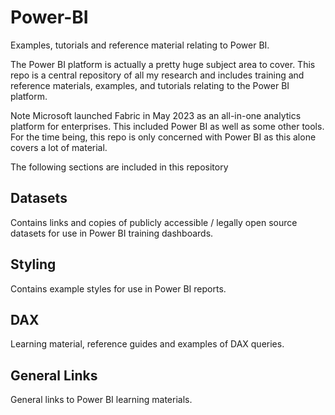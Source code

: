 # Power-BI
Examples, tutorials and reference material relating to Power BI.

The Power BI platform is actually a pretty huge subject area to cover. This repo is a central repository of all my research and includes training and reference materials, examples, and tutorials relating to the Power BI platform.

Note Microsoft launched Fabric in May 2023 as an all-in-one analytics platform for enterprises. This included Power BI as well as some other tools. For the time being, this repo is only concerned with Power BI as this alone covers a lot of material.

The following sections are included in this repository

## Datasets
Contains links and copies of publicly accessible / legally open source datasets for use in Power BI training dashboards.

## Styling
Contains example styles for use in Power BI reports. 

## DAX
Learning material, reference guides and examples of DAX queries.

## General Links
General links to Power BI learning materials.
